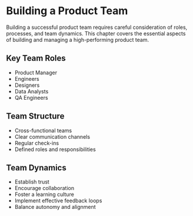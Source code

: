# Building a Product Team

Building a successful product team requires careful consideration of roles, processes, and team dynamics. This chapter covers the essential aspects of building and managing a high-performing product team.

## Key Team Roles

- Product Manager
- Engineers
- Designers
- Data Analysts
- QA Engineers

## Team Structure

- Cross-functional teams
- Clear communication channels
- Regular check-ins
- Defined roles and responsibilities

## Team Dynamics

- Establish trust
- Encourage collaboration
- Foster a learning culture
- Implement effective feedback loops
- Balance autonomy and alignment

